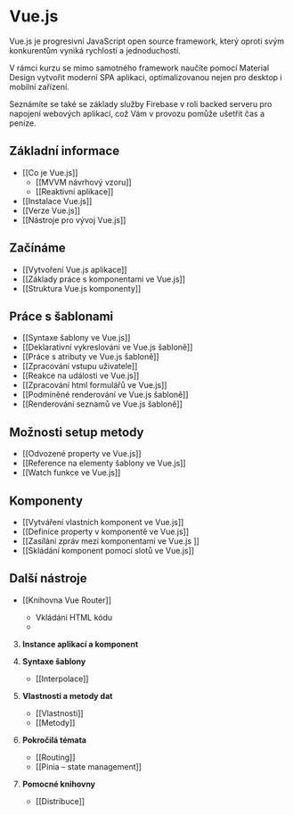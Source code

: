 #  Vue.js
Vue.js je progresivní JavaScript open source framework, který oproti svým konkurentům vyniká rychlostí a jednoduchostí. 

V rámci kurzu se mimo samotného framework naučíte pomocí Material Design vytvořit moderní SPA aplikaci, optimalizovanou nejen pro desktop i mobilní zařízení. 

Seznámíte se také se základy služby Firebase v roli backed serveru pro napojení webových aplikací, což Vám v provozu pomůže ušetřit čas a peníze. 

## Základní informace
- [[Co je Vue.js]]
	- [[MVVM návrhový vzoru]]
	- [[Reaktivní aplikace]]
- [[Instalace Vue.js]]
- [[Verze Vue.js]]
- [[Nástroje pro vývoj Vue.js]]

## Začínáme
- [[Vytvoření Vue.js aplikace]]
- [[Základy práce s komponentami ve Vue.js]]
- [[Struktura Vue.js komponenty]]
 
## Práce s šablonami
- [[Syntaxe šablony ve Vue.js]]
- [[Deklarativní vykreslování ve Vue.js šabloně]]
- [[Práce s atributy ve Vue.js šabloně]]
- [[Zpracování vstupu uživatele]]
- [[Reakce na události ve Vue.js]]
- [[Zpracování html formulářů ve Vue.js]]
- [[Podmíněné renderování ve Vue.js šabloně]]
- [[Renderování seznamů ve Vue.js šabloně]]

## Možnosti setup metody
- [[Odvozené property ve Vue.js]]
- [[Reference na elementy šablony ve Vue.js]]
- [[Watch funkce ve Vue.js]]

## Komponenty
- [[Vytváření vlastních komponent ve Vue.js]]
- [[Definice property v komponentě ve Vue.js]]
- [[Zasíláni zpráv mezi komponentami ve Vue.js ]]
- [[Skládání komponent pomocí slotů ve Vue.js]]

## Další nástroje
* [[Knihovna Vue Router]]

    - Vkládání HTML kódu
    - 
3. **Instance aplikací a komponent**

4. **Syntaxe šablony**
    - [[Interpolace]]
5. **Vlastnosti a metody dat**
    - [[Vlastnosti]]
    - [[Metody]]

7. **Pokročilá témata**
    - [[Routing]]
    - [[Pinia – state management]]
8. **Pomocné knihovny**
    - [[Distribuce]]
